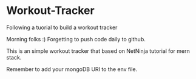 # Workout-Tracker
Following a tuorial to build a workout tracker

Morning folks :)
Forgetting to push code daily to github.

This is an simple workout tracker that based on NetNinja tutorial for mern stack.

Remember to add your mongoDB URI to the env file.
